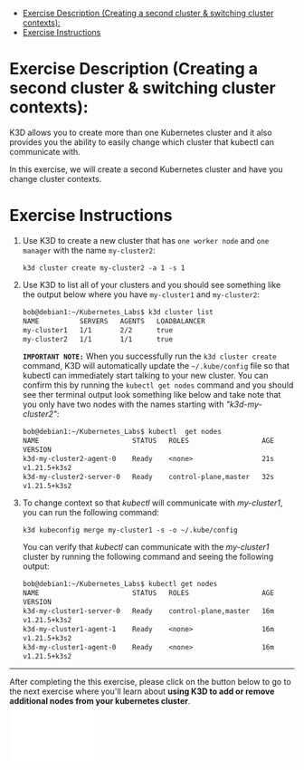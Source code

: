 - [Exercise Description (Creating a second cluster & switching cluster contexts):](#exercise-description-creating-a-second-cluster--switching-cluster-contexts)
- [Exercise Instructions](#exercise-instructions)

# Exercise Description (Creating a second cluster & switching cluster contexts):
K3D allows you to create more than one Kubernetes cluster and it also provides you the ability to easily change which cluster that kubectl can communicate with.

In this exercise, we will create a second Kubernetes cluster and have you change cluster contexts.

# Exercise Instructions

1. Use K3D to create a new cluster that has `one worker node` and `one manager` with the name `my-cluster2`:
   ```
   k3d cluster create my-cluster2 -a 1 -s 1
   ``` 

2. Use K3D to list all of your clusters and you should see something like the output below where you have `my-cluster1` and `my-cluster2`:
   ```
   bob@debian1:~/Kubernetes_Labs$ k3d cluster list
   NAME          SERVERS   AGENTS   LOADBALANCER
   my-cluster1   1/1       2/2      true
   my-cluster2   1/1       1/1      true
   ```
   **`IMPORTANT NOTE:`** When you successfully run the `k3d cluster create` command, K3D will automatically update the `~/.kube/config` file so that kubectl can immediately start talking to your new cluster. You can confirm this by running the `kubectl get nodes` command and you should see ther terminal output look something like below and take note that you only have two nodes with the names starting with *"k3d-my-cluster2"*:
   ```
   bob@debian1:~/Kubernetes_Labs$ kubectl  get nodes
   NAME                       STATUS   ROLES                  AGE   VERSION
   k3d-my-cluster2-agent-0    Ready    <none>                 21s   v1.21.5+k3s2
   k3d-my-cluster2-server-0   Ready    control-plane,master   32s   v1.21.5+k3s2
   ```
3. To change context so that *kubectl* will communicate with *my-cluster1*, you can run the following command:
   ```
   k3d kubeconfig merge my-cluster1 -s -o ~/.kube/config
   ```
   You can verify that *kubectl* can communicate with the *my-cluster1* cluster by running the following command and seeing the following output:
   ```
   bob@debian1:~/Kubernetes_Labs$ kubectl get nodes
   NAME                       STATUS   ROLES                  AGE   VERSION
   k3d-my-cluster1-server-0   Ready    control-plane,master   16m   v1.21.5+k3s2
   k3d-my-cluster1-agent-1    Ready    <none>                 16m   v1.21.5+k3s2
   k3d-my-cluster1-agent-0    Ready    <none>                 16m   v1.21.5+k3s2
   ```

---
After completing the this exercise, please click on the button below to go to the next exercise where you'll learn about **using K3D to add or remove additional nodes from your kubernetes cluster**.
<br><a href="../exercise-4/README.md"><img style="margin-bottom:-50px; padding-bottom:3px" src="../../assets/btn_Exercise4.svg" width="150" height="100" alt="Next Exercise"></a>